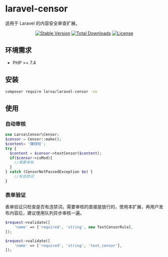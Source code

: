 # laravel-censor

适用于 Laravel 的内容安全审查扩展。

<p align="center">
    <a href="https://packagist.org/packages/larva/laravel-censor"><img src="https://poser.pugx.org/larva/laravel-censor/v/stable" alt="Stable Version"></a>
    <a href="https://packagist.org/packages/larva/laravel-censor"><img src="https://poser.pugx.org/larva/laravel-censor/downloads" alt="Total Downloads"></a>
    <a href="https://packagist.org/packages/larva/laravel-censor"><img src="https://poser.pugx.org/larva/laravel-censor/license" alt="License"></a>
</p>

## 环境需求

- PHP >= 7.4

## 安装

```bash
composer require larva/laravel-censor -vv
```

## 使用

### 自动审核
```php
use Larva\Censor\Censor;
$censor = Censor::make();
$content= '赚钱啦';
try {
  $content = $censor->textCensor($content);
  if($censor->isMod){
    //需要审核
  }
} catch (CensorNotPassedException $e) {
    //有违禁词
}
```

### 表单验证

表单验证只检查是否有违禁词，需要审核的直接是放行的，使用本扩展，再用户发布内容后，建议使用队列异步审核一遍。

```php
$request->validate([
    'name' => ['required', 'string', new TextCensorRule],
]);

$request->validate([
    'name' => ['required', 'string', 'text_censor'],
]);
```
